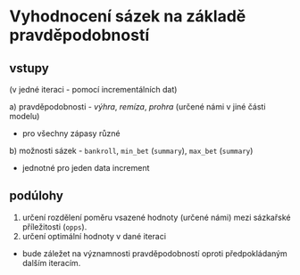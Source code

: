 # Vyhodnocení sázek na základě pravděpodobností

## vstupy
(v jedné iteraci - pomocí incrementálních dat)

a) pravděpodobnosti - _výhra_, _remíza_, _prohra_ (určené námi v jiné části modelu)

  - pro všechny zápasy různé

b) možnosti sázek - `bankroll`, `min_bet` (`summary`), `max_bet` (`summary`)

  - jednotné pro jeden data increment

## podúlohy
1) určení rozdělení poměru vsazené hodnoty (určené námi) mezi sázkařské příležitosti (`opps`).
2) určení optimální hodnoty v dané iteraci
  - bude záležet na významnosti pravděpodobností oproti předpokládaným dalším iteracím.
